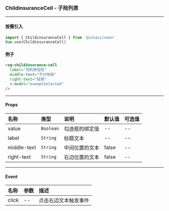 ### ChildinsuranceCell - 子险列表

---
#### 按需引入

```js
import { ChildinsuranceCell } from '@insaic/neon'
Vue.use(ChildinsuranceCell)
```

#### 例子
```html
<sq-childinsurance-cell
  label="司机责任险"
  middle-text="不计免赔"
  right-text="投保"
  v-model="exemptSelected"
/>
```

---
#### Props
 名称           | 类型      | 说明             | 默认值   | 可选值
:------        |:--------- |:---------------  |:-------  |:-----
 value         | `Boolean` | 勾选框的绑定值    |   --     |  --
 label         | `String`  | 标题文本          | --      |  --
 middle-text   | `String`  | 中间位置的文本    | false    |  --
 right-text    | `String`  | 右边位置的文本    | false    |  --

---

#### Event
 名称  | 参数  | 描述             
:----- |:---- |:------------------ 
click  | --   | 点击右边文本触发事件